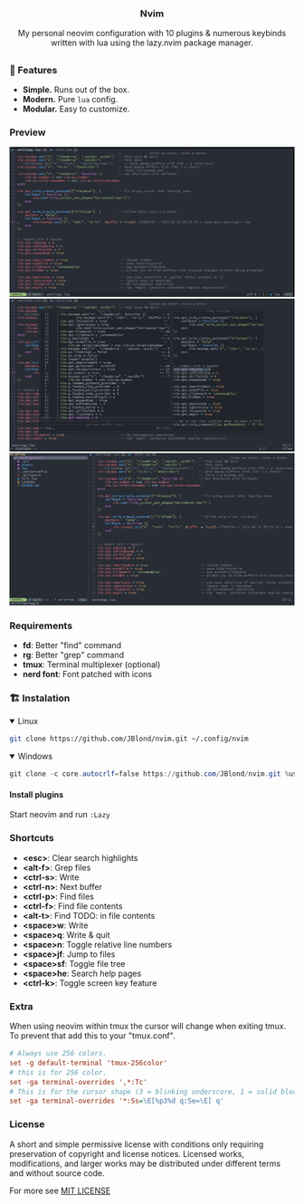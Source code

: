 <h3 align="center"> Nvim </h3>

<p align="center">
My personal neovim configuration with 10 plugins & numerous keybinds written with lua using the lazy.nvim package manager.
</p>

## <!-- Small trick for a github README seperator. -->

### 🎐 Features

- **Simple.** Runs out of the box.
- **Modern.** Pure `lua` config.
- **Modular.** Easy to customize.

### Preview

![preview](assets/001.jpg)
![preview](assets/002.jpg)
![preview](assets/003.jpg)

### Requirements

- **fd**: Better "find" command
- **rg**: Better "grep" command
- **tmux**: Terminal multiplexer (optional)
- **nerd font**: Font patched with icons

### 🏗 Instalation

<details open><summary>Linux</summary>

```bash
git clone https://github.com/JBlond/nvim.git ~/.config/nvim
```

</details>

<details open><summary>Windows</summary>

```powershell
git clone -c core.autocrlf=false https://github.com/JBlond/nvim.git %userprofile%\AppData\Local\nvim\
```

</details>

#### Install plugins

Start neovim and run `:Lazy`

### Shortcuts

- **\<esc>**: Clear search highlights
- **\<alt-f>**: Grep files
- **\<ctrl-s>**: Write
- **\<ctrl-n>**: Next buffer
- **\<ctrl-p>**: Find files
- **\<ctrl-f>**: Find file contents
- **\<alt-t>**: Find TODO: in file contents
- **\<space>w**: Write
- **\<space>q**: Write & quit
- **\<space>n**: Toggle relative line numbers
- **\<space>jf**: Jump to files
- **\<space>sf**: Toggle file tree
- **\<space>he**: Search help pages
- **\<ctrl-k>**: Toggle screen key feature

### Extra

When using neovim within tmux the cursor will change when exiting tmux. To prevent that add this to your "tmux.conf".

```ini
# Always use 256 colors.
set -g default-terminal 'tmux-256color'
# this is for 256 color.
set -ga terminal-overrides ',*:Tc'
# This is for the cursor shape (3 = blinking underscore, 1 = solid block).
set -ga terminal-overrides '*:Ss=\E[%p3%d q:Se=\E[ q'
```

### License

A short and simple permissive license with conditions only requiring preservation of
copyright and license notices. Licensed works, modifications, and larger works may be
distributed under different terms and without source code.

For more see [MIT LICENSE](LICENSE)
